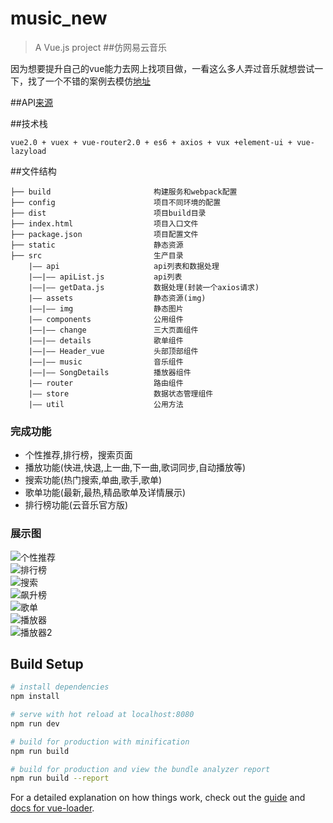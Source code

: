# music_new

> A Vue.js project
##仿网易云音乐

因为想要提升自己的vue能力去网上找项目做，一看这么多人弄过音乐就想尝试一下，找了一个不错的案例去模仿[地址](https://github.com/webfansplz/xcMusic)

##API[来源](https://binaryify.github.io/NeteaseCloudMusicApi/#/)

##技术栈

```
vue2.0 + vuex + vue-router2.0 + es6 + axios + vux +element-ui + vue-lazyload
```
##文件结构
```
├── build                       构建服务和webpack配置
├── config                      项目不同环境的配置
├── dist                        项目build目录
├── index.html                  项目入口文件
├── package.json                项目配置文件
├── static       	            静态资源
├── src                         生产目录
    |—— api                     api列表和数据处理
    |——|—— apiList.js           api列表
    |——|—— getData.js           数据处理(封装一个axios请求)    
    |—— assets                  静态资源(img)
    |——|—— img                  静态图片
    |—— components              公用组件
    |——|—— change               三大页面组件
    |——|—— details              歌单组件
    |——|—— Header_vue           头部顶部组件            
    |——|—— music                音乐组件
    |——|—— SongDetails          播放器组件
    |—— router                  路由组件
    |—— store                   数据状态管理组件
    |—— util                    公用方法
```

### 完成功能
-   个性推荐,排行榜，搜索页面   
-   播放功能(快进,快退,上一曲,下一曲,歌词同步,自动播放等)
-   搜索功能(热门搜索,单曲,歌手,歌单)
-   歌单功能(最新,最热,精品歌单及详情展示)
-   排行榜功能(云音乐官方版)

### 展示图
![个性推荐](https://github.com/Mr-China-Chester/vue_music/blob/master/src/assets/imgs/music_one.png)  
![排行榜](https://github.com/Mr-China-Chester/vue_music/blob/master/src/assets/imgs/music_two.png)  
![搜索](https://github.com/Mr-China-Chester/vue_music/blob/master/src/assets/imgs/music_tree.png)  
![飙升榜](https://github.com/Mr-China-Chester/vue_music/blob/master/src/assets/imgs/music_seven.png)  
![歌单](https://github.com/Mr-China-Chester/vue_music/blob/master/src/assets/imgs/music_four.png)  
![播放器](https://github.com/Mr-China-Chester/vue_music/blob/master/src/assets/imgs/music_five.png)  
![播放器2](https://github.com/Mr-China-Chester/vue_music/blob/master/src/assets/imgs/music_six.png)  




## Build Setup


``` bash
# install dependencies
npm install

# serve with hot reload at localhost:8080
npm run dev

# build for production with minification
npm run build

# build for production and view the bundle analyzer report
npm run build --report
```

For a detailed explanation on how things work, check out the [guide](http://vuejs-templates.github.io/webpack/) and [docs for vue-loader](http://vuejs.github.io/vue-loader).
